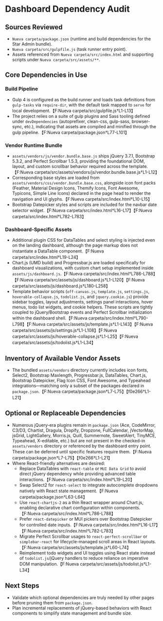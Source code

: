 # Dashboard Dependency Audit

## Sources Reviewed
- `Nueva carpeta/package.json` (runtime and build dependencies for the Star Admin bundle).
- `Nueva carpeta/src/gulpfile.js` (task runner entry point).
- Assets referenced from `Nueva carpeta/src/index.html` and supporting scripts under `Nueva carpeta/src/assets/**`.

## Core Dependencies in Use
### Build Pipeline
- Gulp 4 is configured as the build runner and loads task definitions from `gulp-tasks` via `require-dir`, with the default task mapped to `serve` for local development.【F:Nueva carpeta/src/gulpfile.js†L1-L13】
- The project relies on a suite of gulp plugins and Sass tooling defined under `devDependencies` (autoprefixer, clean-css, gulp-sass, browser-sync, etc.), indicating that assets are compiled and minified through the gulp pipeline.【F:Nueva carpeta/package.json†L77-L101】

### Vendor Runtime Bundle
- `assets/vendors/js/vendor.bundle.base.js` ships jQuery 3.7.1, Bootstrap 5.3.2, and Perfect Scrollbar 1.5.3, providing the foundational DOM, layout, and custom scrollbar behavior required across the template.【F:Nueva carpeta/src/assets/vendors/js/vendor.bundle.base.js†L1-L12】
- Corresponding base styles are loaded from `assets/vendors/css/vendor.bundle.base.css`, alongside icon font packs (Feather, Material Design Icons, Themify Icons, Font Awesome, Typicons, Simple Line Icons) declared in the page head to render the navigation and UI glyphs.【F:Nueva carpeta/src/index.html†L10-L15】
- Bootstrap Datepicker styles and scripts are included for the navbar date selector widget.【F:Nueva carpeta/src/index.html†L16-L17】【F:Nueva carpeta/src/index.html†L782-L783】

### Dashboard-Specific Assets
- Additional plugin CSS for DataTables and select styling is injected even on the landing dashboard, although the page markup does not instantiate a DataTable component.【F:Nueva carpeta/src/index.html†L19-L24】
- Chart.js (UMD build) and Progressbar.js are loaded specifically for dashboard visualizations, with custom chart setup implemented inside `assets/js/dashboard.js`.【F:Nueva carpeta/src/index.html†L786-L788】【F:Nueva carpeta/src/assets/js/dashboard.js†L1-L120】【F:Nueva carpeta/src/assets/js/dashboard.js†L180-L258】
- Template behavior scripts (`off-canvas.js`, `template.js`, `settings.js`, `hoverable-collapse.js`, `todolist.js`, and `jquery.cookie.js`) provide sidebar toggles, layout adjustments, settings panel interactions, hover menus, todo list widgets, and cookie helpers. These scripts are tightly coupled to jQuery/Bootstrap events and Perfect Scrollbar initialization within the dashboard shell.【F:Nueva carpeta/src/index.html†L790-L798】【F:Nueva carpeta/src/assets/js/template.js†L1-L143】【F:Nueva carpeta/src/assets/js/settings.js†L1-L108】【F:Nueva carpeta/src/assets/js/hoverable-collapse.js†L1-L25】【F:Nueva carpeta/src/assets/js/todolist.js†L1-L34】

## Inventory of Available Vendor Assets
- The bundled `assets/vendors` directory currently includes icon fonts, Select2, Bootstrap Maxlength, Progressbar.js, DataTables, Chart.js, Bootstrap Datepicker, Flag Icon CSS, Font Awesome, and Typeahead integrations—matching only a subset of the packages declared in `package.json`.【F:Nueva carpeta/package.json†L7-L75】【f0e266†L1-L21】

## Optional or Replaceable Dependencies
- Numerous jQuery-era plugins remain in `package.json` (Ace, CodeMirror, C3/D3, Chartist, Dragula, Dropify, Dropzone, FullCalendar, jVectorMap, jsGrid, LightGallery, Morris.js, Quill, Summernote, SweetAlert, TinyMCE, Typeahead, X-editable, etc.) but are not present in the checked-in `assets/vendors` directory or referenced by the dashboard entry point. These can be deferred until specific features require them.【F:Nueva carpeta/package.json†L7-L75】【f0e266†L1-L21】
- Where React-friendly alternatives are desired:
  - Replace DataTables with `react-table` or `MUI Data Grid` to avoid direct jQuery dependency while providing advanced table interactions.【F:Nueva carpeta/src/index.html†L19-L20】
  - Swap Select2 for `react-select` to integrate autocomplete dropdowns natively with React state management.【F:Nueva carpeta/package.json†L63-L64】
  - Use `react-chartjs-2` as a thin React wrapper around Chart.js, enabling declarative chart configuration within components.【F:Nueva carpeta/src/index.html†L786-L788】
  - Prefer `react-datepicker` or MUI pickers over Bootstrap Datepicker for controlled date inputs.【F:Nueva carpeta/src/index.html†L16-L17】【F:Nueva carpeta/src/index.html†L782-L783】
  - Migrate Perfect Scrollbar usages to `react-perfect-scrollbar` or `simplebar-react` for lifecycle-managed scroll areas in React layouts.【F:Nueva carpeta/src/assets/js/template.js†L60-L74】
  - Reimplement todo widgets and UI toggles using React state instead of `todolist.js`/jQuery handlers to reduce reliance on imperative DOM manipulation.【F:Nueva carpeta/src/assets/js/todolist.js†L1-L34】

## Next Steps
- Validate which optional dependencies are truly needed by other pages before pruning them from `package.json`.
- Plan incremental replacements of jQuery-based behaviors with React components to simplify state management and bundle size.
